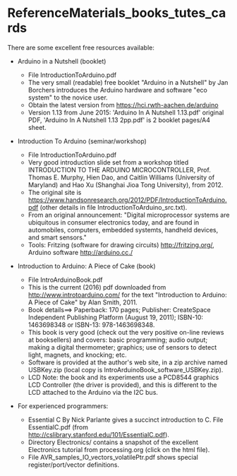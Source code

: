 # ReferenceMaterials_books_tutes_cards

There are some excellent free resources available:

* Arduino in a Nutshell (booklet)
   - File IntroductionToArduino.pdf
   - The very small (readable) free booklet "Arduino in a Nutshell" by Jan Borchers introduces the Arduino hardware and software "eco system" to the novice user.
   - Obtain the latest version from https://hci.rwth-aachen.de/arduino
   - Version 1.13 from June 2015: 'Arduino In A Nutshell 1.13.pdf' original PDF, 'Arduino In A Nutshell 1.13 2pp.pdf' is 2 booklet pages/A4 sheet.

* Introduction To Arduino (seminar/workshop)
   - File IntroductionToArduino.pdf
   - Very good introduction slide set from a workshop titled INTRODUCTION TO THE ARDUINO MICROCONTROLLER, Prof. Thomas E. Murphy, Hien Dao, and Caitlin Williams (University of Maryland) and Hao Xu (Shanghai Jioa Tong University), from 2012.
   - The original site is https://www.handsonresearch.org/2012/PDF/IntroductionToArduino.pdf (other details in file IntroductionToArduino_src.txt).
   - From an original announcement: "Digital microprocessor systems are ubiquitous in consumer electronics today, and are found in automobiles, computers, embedded systemts, handheld devices, and smart sensors."
   - Tools: Fritzing (software for drawing circuits)     http://fritzing.org/, Arduino software http://arduino.cc./

* Introduction to Arduino: A Piece of Cake (book)
   - File IntroArduinoBook.pdf
   - This is the current (2016) pdf downloaded from http://www.introtoarduino.com/ for the text "Introduction to Arduino: A Piece of Cake" by Alan Smith, 2011.
   - Book details==> Paperback: 170 pages; Publisher: CreateSpace Independent Publishing Platform (August 19, 2011); ISBN-10: 1463698348 or ISBN-13: 978-1463698348.
   - This book is very good (check out the very positive on-line reviews at booksellers) and covers: basic programming; audio output; making a digital thermometer; graphics; use of sensors to detect light, magnets, and knocking; etc.
   - Software is provided at the author's web site, in a zip archive named USBKey.zip (local copy is IntroArduinoBook_software_USBKey.zip).
   - LCD Note: the book and its experiments use a PCD8544 graphics LCD Controller (the driver is provided), and this is different to the LCD attached to the Arduino via the I2C bus.

* For experienced programmers:
   - Essential C By Nick Parlante gives a succinct introduction to C. File EssentialC.pdf (from http://cslibrary.stanford.edu/101/EssentialC.pdf).
   - Directory Electronics/ contains a snapshot of the excellent Electronics tutorial from processing.org (click on the html file).
   - File AVR_samples_IO_vectors_volatilePtr.pdf shows special register/port/vector definitions.
